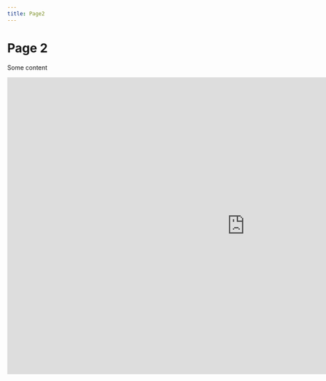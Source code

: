 ```yaml
---
title: Page2
---
```


<h1>Page 2</h1>
<p>Some content</p>
<iframe src="https://h5p.org/h5p/embed/1229089" width="1090" height="682" frameborder="0" allowfullscreen="allowfullscreen" allow="geolocation *; microphone *; camera *; midi *; encrypted-media *" title="Dialog Cards"></iframe><script src="https://h5p.org/sites/all/modules/h5p/library/js/h5p-resizer.js" charset="UTF-8"></script>
